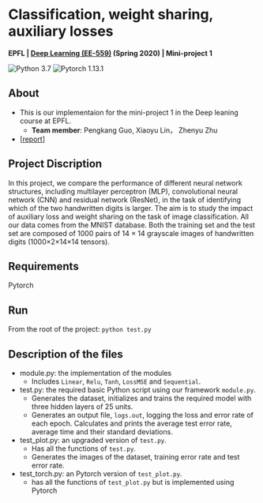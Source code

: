 # Classification, weight sharing, auxiliary losses

**EPFL | [Deep Learning (EE-559)](https://fleuret.org/ee559/) (Spring 2020) | Mini-project 1**  

![Python 3.7](https://img.shields.io/badge/python-3.7-blue.svg)
![Pytorch 1.13.1](https://img.shields.io/badge/pytorch-1.4.0-orange.svg)

## About
- This is our implementaion for the mini-project 1 in the Deep leaning course at EPFL.
  - **Team member**: Pengkang Guo, Xiaoyu Lin， Zhenyu Zhu
- [[report](report.pdf)]

## Project Discription
In this project, we compare the performance of different neural network structures, including multilayer perceptron (MLP), convolutional neural network (CNN) and residual network (ResNet), in the task of identifying which of the two handwritten digits is larger. The aim is to study the impact of auxiliary loss and weight sharing
on the task of image classification. All our data comes from the MNIST database. Both the training set and the test set are composed of 1000 pairs of 14 × 14 grayscale images of handwritten digits (1000×2×14×14 tensors).

## Requirements
Pytorch

## Run
From the root of the project: `python test.py`

## Description of the files
* module.py: the implementation of the modules
  * Includes `Linear`, `Relu`, `Tanh`, `LossMSE` and `Sequential`.
* test.py: the required basic Python script using our framework `module.py`.  <br>
  * Generates the dataset, initializes and trains the required model with three hidden layers of 25 units.
  * Generates an output file, `logs.out`, logging the loss and error rate of each epoch. Calculates and prints the average test error rate, average time and their standard deviations.
* test_plot.py: an upgraded version of `test.py`.   <br>
  * Has all the functions of `test.py`. <br>
  * Generates the images of the dataset, training error rate and test error rate.
* test_torch.py: an Pytorch version of `test_plot.py`.   <br>
  * has all the functions of `test_plot.py` but is implemented using Pytorch
